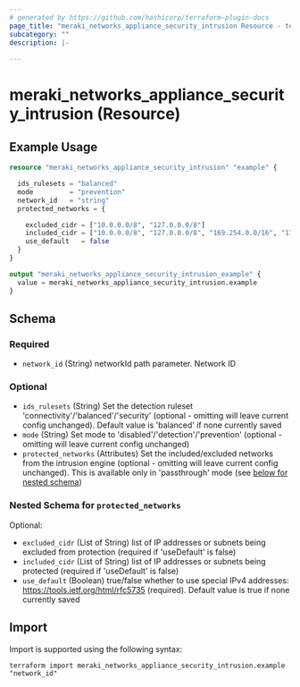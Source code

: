 ```yaml
---
# generated by https://github.com/hashicorp/terraform-plugin-docs
page_title: "meraki_networks_appliance_security_intrusion Resource - terraform-provider-meraki"
subcategory: ""
description: |-
  
---
```


# meraki_networks_appliance_security_intrusion (Resource)



## Example Usage

```terraform
resource "meraki_networks_appliance_security_intrusion" "example" {

  ids_rulesets = "balanced"
  mode         = "prevention"
  network_id   = "string"
  protected_networks = {

    excluded_cidr = ["10.0.0.0/8", "127.0.0.0/8"]
    included_cidr = ["10.0.0.0/8", "127.0.0.0/8", "169.254.0.0/16", "172.16.0.0/12"]
    use_default   = false
  }
}

output "meraki_networks_appliance_security_intrusion_example" {
  value = meraki_networks_appliance_security_intrusion.example
}
```

<!-- schema generated by tfplugindocs -->
## Schema

### Required

- `network_id` (String) networkId path parameter. Network ID

### Optional

- `ids_rulesets` (String) Set the detection ruleset 'connectivity'/'balanced'/'security' (optional - omitting will leave current config unchanged). Default value is 'balanced' if none currently saved
- `mode` (String) Set mode to 'disabled'/'detection'/'prevention' (optional - omitting will leave current config unchanged)
- `protected_networks` (Attributes) Set the included/excluded networks from the intrusion engine (optional - omitting will leave current config unchanged). This is available only in 'passthrough' mode (see [below for nested schema](#nestedatt--protected_networks))

<a id="nestedatt--protected_networks"></a>
### Nested Schema for `protected_networks`

Optional:

- `excluded_cidr` (List of String) list of IP addresses or subnets being excluded from protection (required if 'useDefault' is false)
- `included_cidr` (List of String) list of IP addresses or subnets being protected (required if 'useDefault' is false)
- `use_default` (Boolean) true/false whether to use special IPv4 addresses: https://tools.ietf.org/html/rfc5735 (required). Default value is true if none currently saved

## Import

Import is supported using the following syntax:

```shell
terraform import meraki_networks_appliance_security_intrusion.example "network_id"
```
